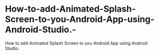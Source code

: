# How-to-add-Animated-Splash-Screen-to-you-Android-App-using-Android-Studio.-
How to add Animated Splash Screen to you Android App using Android Studio. 
